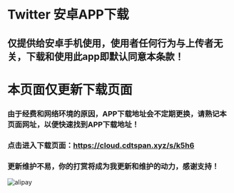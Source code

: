 # Twitter 安卓APP下载
## 仅提供给安卓手机使用，使用者任何行为与上传者无关，下载和使用此app即默认同意本条款！

# 本页面仅更新下载页面

### 由于经费和网络环境的原因，APP下载地址会不定期更换，请熟记本页面网址，以便快速找到APP下载地址！

### 点击进入下载页面：https://cloud.cdtspan.xyz/s/k5h6

### 更新维护不易，你的打赏将成为我更新和维护的动力，感谢支持！
![alipay](https://github.com/lugeji/Twitter/alipay/alipay.png)
